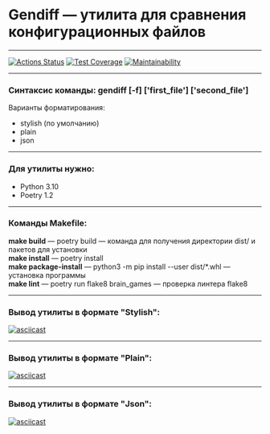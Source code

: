 # Gendiff — утилита для сравнения конфигурационных файлов
___
[![Actions Status](https://github.com/Konst-Pav/python-project-50/workflows/hexlet-check/badge.svg)](https://github.com/Konst-Pav/python-project-50/actions)  [![Test Coverage](https://api.codeclimate.com/v1/badges/480e2cbbc0dafb58087e/test_coverage)](https://codeclimate.com/github/Konst-Pav/python-project-50/test_coverage)  [![Maintainability](https://api.codeclimate.com/v1/badges/480e2cbbc0dafb58087e/maintainability)](https://codeclimate.com/github/Konst-Pav/python-project-50/maintainability)
___
### Синтаксис команды: gendiff [-f] ['first_file'] ['second_file']
Варианты форматирования:
- stylish (по умолчанию)
- plain
- json
___
### Для утилиты нужно:
- Python 3.10
- Poetry 1.2
___
### Команды Makefile:
**make build** — poetry build — команда для получения директории dist/ и пакетов для установки  
**make install** — poetry install  
**make package-install** — python3 -m pip install --user dist/*.whl — установка программы  
**make lint** — poetry run flake8 brain_games — проверка линтера flake8
___
### Вывод утилиты в формате "Stylish":
[![asciicast](https://asciinema.org/a/Ow2aSGxCeVCC94dP3ZusNbZ3R.svg)](https://asciinema.org/a/Ow2aSGxCeVCC94dP3ZusNbZ3R)
___
### Вывод утилиты в формате "Plain":
[![asciicast](https://asciinema.org/a/1pHXC1K9ykEbwnDpYqfsJv89E.svg)](https://asciinema.org/a/1pHXC1K9ykEbwnDpYqfsJv89E)
___
### Вывод утилиты в формате "Json":
[![asciicast](https://asciinema.org/a/w70nsbRzm4FAfjTYCO9owAAWV.svg)](https://asciinema.org/a/w70nsbRzm4FAfjTYCO9owAAWV)
